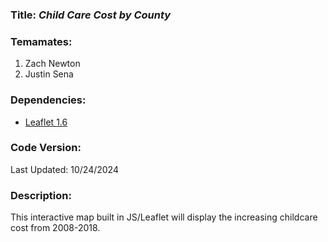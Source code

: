### **Title:** *Child Care Cost by County*

### **Temamates:** 
1. Zach Newton
2. Justin Sena

### **Dependencies:**
* [Leaflet 1.6](https://leafletjs.com/reference-1.6.0.html)

### **Code Version:**
Last Updated: 10/24/2024

### **Description:**
This interactive map built in JS/Leaflet will display the increasing childcare cost from 2008-2018.
